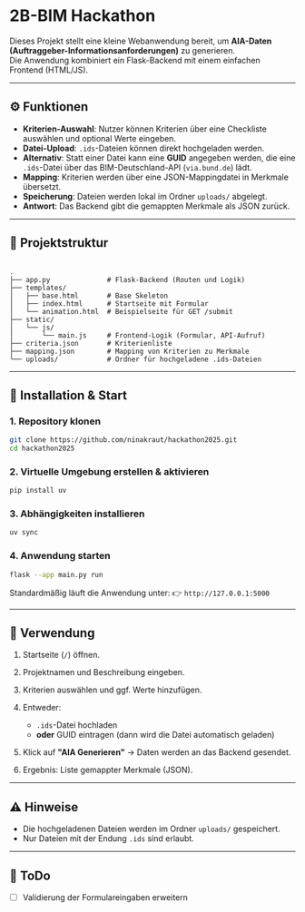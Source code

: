 # 2B-BIM Hackathon

Dieses Projekt stellt eine kleine Webanwendung bereit, um **AIA-Daten (Auftraggeber-Informationsanforderungen)** zu generieren.  
Die Anwendung kombiniert ein Flask-Backend mit einem einfachen Frontend (HTML/JS).

---

## ⚙️ Funktionen

- **Kriterien-Auswahl**: Nutzer können Kriterien über eine Checkliste auswählen und optional Werte eingeben.  
- **Datei-Upload**: `.ids`-Dateien können direkt hochgeladen werden.  
- **Alternativ**: Statt einer Datei kann eine **GUID** angegeben werden, die eine `.ids`-Datei über das BIM-Deutschland-API (`via.bund.de`) lädt.  
- **Mapping**: Kriterien werden über eine JSON-Mappingdatei in Merkmale übersetzt.  
- **Speicherung**: Dateien werden lokal im Ordner `uploads/` abgelegt.  
- **Antwort**: Das Backend gibt die gemappten Merkmale als JSON zurück.  

---

## 📂 Projektstruktur

```

.
├── app.py              # Flask-Backend (Routen und Logik)
├── templates/
│   ├── base.html       # Base Skeleton
│   ├── index.html      # Startseite mit Formular
│   └── animation.html  # Beispielseite für GET /submit
├── static/
│   └── js/
│       └── main.js     # Frontend-Logik (Formular, API-Aufruf)
├── criteria.json       # Kriterienliste
├── mapping.json        # Mapping von Kriterien zu Merkmale
└── uploads/            # Ordner für hochgeladene .ids-Dateien

````

---

## 🚀 Installation & Start

### 1. Repository klonen
```bash
git clone https://github.com/ninakraut/hackathon2025.git
cd hackathon2025
````

### 2. Virtuelle Umgebung erstellen & aktivieren

```bash
pip install uv
```

### 3. Abhängigkeiten installieren

```bash
uv sync
```

### 4. Anwendung starten

```bash
flask --app main.py run
```

Standardmäßig läuft die Anwendung unter:
👉 `http://127.0.0.1:5000`

---

## 📝 Verwendung

1. Startseite (`/`) öffnen.
2. Projektnamen und Beschreibung eingeben.
3. Kriterien auswählen und ggf. Werte hinzufügen.
4. Entweder:

   * `.ids`-Datei hochladen
   * **oder** GUID eintragen (dann wird die Datei automatisch geladen)
5. Klick auf **"AIA Generieren"** → Daten werden an das Backend gesendet.
6. Ergebnis: Liste gemappter Merkmale (JSON).

---

## ⚠️ Hinweise

* Die hochgeladenen Dateien werden im Ordner `uploads/` gespeichert.
* Nur Dateien mit der Endung `.ids` sind erlaubt.

---

## 📌 ToDo

* [ ] Validierung der Formulareingaben erweitern